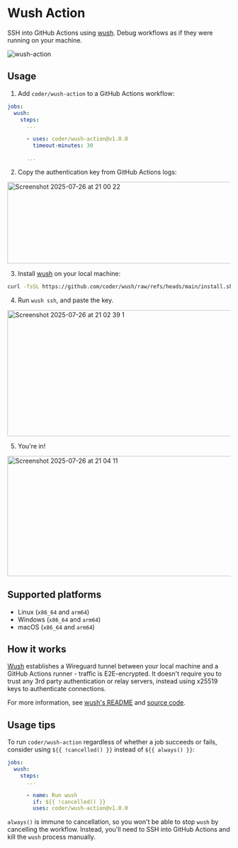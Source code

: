 # Wush Action

SSH into GitHub Actions using [wush](https://github.com/coder/wush). Debug workflows as if they were running on your machine.

![wush-action](https://github.com/user-attachments/assets/b375e30b-bc7e-479e-b55a-69ee16abc8fd)

## Usage

1. Add `coder/wush-action` to a GitHub Actions workflow:

```yaml
jobs:
  wush:
    steps:
      ...

      - uses: coder/wush-action@v1.0.0
        timeout-minutes: 30

      ...
```

2. Copy the authentication key from GitHub Actions logs:

<img width="798" height="184" alt="Screenshot 2025-07-26 at 21 00 22" src="https://github.com/user-attachments/assets/f541c9f7-f778-4d6c-a9f0-d19c8154fc61" />

3. Install [wush](https://github.com/coder/wush?tab=readme-ov-file#install) on your local machine:

```bash
curl -fsSL https://github.com/coder/wush/raw/refs/heads/main/install.sh | sh
```

4. Run `wush ssh`, and paste the key.

<img width="1047" height="284" alt="Screenshot 2025-07-26 at 21 02 39 1" src="https://github.com/user-attachments/assets/0e9a008d-10a2-4ad9-9220-37975021c2e6" />

5. You're in!

<img width="1046" height="271" alt="Screenshot 2025-07-26 at 21 04 11" src="https://github.com/user-attachments/assets/554eb0d9-4caa-4a3b-80c0-193bc202f2bc" />

## Supported platforms

- Linux (`x86_64` and `arm64`)
- Windows (`x86_64` and `arm64`)
- macOS (`x86_64` and `arm64`)

## How it works

[Wush](https://github.com/coder/wush) establishes a Wireguard tunnel between your local machine and a GitHub Actions runner - traffic is E2E-encrypted.
It doesn't require you to trust any 3rd party authentication or relay servers, instead using x25519 keys to authenticate connections.

For more information, see [wush's README](https://github.com/coder/wush?tab=readme-ov-file#technical-details) and [source code](https://github.com/coder/wush).

## Usage tips

To run `coder/wush-action` regardless of whether a job succeeds or fails, consider using `${{ !cancelled() }}` instead of `${{ always() }}`:

```yaml
jobs:
  wush:
    steps:
      ...

      - name: Run wush
        if: ${{ !cancelled() }}
        uses: coder/wush-action@v1.0.0
```

`always()` is immune to cancellation, so you won't be able to stop `wush` by cancelling the workflow. Instead, you'll need to SSH into GitHub Actions and kill the `wush` process manually.
